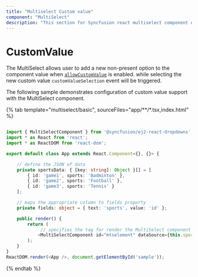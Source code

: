 ```yaml
---
title: "Multiselect Custom value"
component: "MultiSelect"
description: "This section for Syncfusion react multiselect component demonstrates the addition of a new value that is not present in the predefined list."
---
```


# CustomValue

The MultiSelect allows user to add a new non-present option to the component value when [`allowCustomValue`](../api/multi-select/#allowcustomvalue) is enabled.
while selecting the new custom value `customValueSelection` event will be triggered.

The following sample demonstrates configuration of custom value support with the MultiSelect component.

{% tab template="multiselect/basic", sourceFiles="app/**/*.tsx,index.html" %}

```typescript

import { MultiSelectComponent } from '@syncfusion/ej2-react-dropdowns';
import * as React from 'react';
import * as ReactDOM from 'react-dom';

export default class App extends React.Component<{}, {}> {

    // define the JSON of data
    private sportsData: { [key: string]: Object }[] = [
        { id: 'game1', sports: 'Badminton' },
        { id: 'game2', sports: 'Football' },
        { id: 'game3', sports: 'Tennis' }
    ];

    // maps the appropriate column to fields property
    private fields: object = { text: 'sports', value: 'id' };

    public render() {
        return (
             // specifies the tag for render the MultiSelect component
            <MultiSelectComponent id="mtselement" dataSource={this.sportsData} fields={this.fields} placeholder="Select a game"  allowCustomValue={true} />
        );
    }
}
ReactDOM.render(<App />, document.getElementById('sample'));

```

{% endtab %}